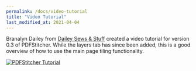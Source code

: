 ```yaml
---
permalink: /docs/video-tutorial
title: "Video Tutorial"
last_modified_at: 2021-04-04
---
```


Branalyn Dailey from [Dailey Sews & Stuff](https://www.youtube.com/c/DaileySewsStuff) created a video tutorial for version 0.3 of PDFStitcher. While the layers tab has since been added, this is a good overview of how to use the main page tiling functionality.

[![PDFStitcher Tutorial](http://img.youtube.com/vi/1zI6l_vIY9s/0.jpg)](http://www.youtube.com/watch?v=1zI6l_vIY9s "PDFStitcher Tutorial")